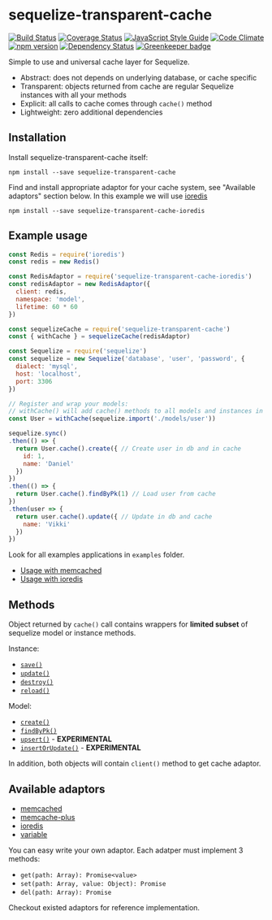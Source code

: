 # sequelize-transparent-cache

[![Build Status](https://travis-ci.org/DanielHreben/sequelize-transparent-cache.svg?branch=master)](https://travis-ci.org/DanielHreben/sequelize-transparent-cache)
[![Coverage Status](https://codecov.io/gh/DanielHreben/sequelize-transparent-cache/branch/master/graph/badge.svg)](https://codecov.io/gh/DanielHreben/sequelize-transparent-cache)
[![JavaScript Style Guide](https://img.shields.io/badge/code_style-standard-brightgreen.svg)](https://standardjs.com)
[![Code Climate](https://codeclimate.com/github/DanielHreben/sequelize-transparent-cache/badges/gpa.svg)](https://codeclimate.com/github/DanielHreben/sequelize-transparent-cache)
[![npm version](https://badge.fury.io/js/sequelize-transparent-cache.svg)](https://badge.fury.io/js/sequelize-transparent-cache)
[![Dependency Status](https://david-dm.org/DanielHreben/sequelize-transparent-cache.svg)](https://www.versioneye.com/user/projects/5922c858da94de003b9f63af)
[![Greenkeeper badge](https://badges.greenkeeper.io/DanielHreben/sequelize-transparent-cache.svg)](https://greenkeeper.io/)

Simple to use and universal cache layer for Sequelize.
* Abstract: does not depends on underlying database, or cache specific
* Transparent: objects returned from cache are regular Sequelize instances with all your methods
* Explicit: all calls to cache comes through `cache()` method
* Lightweight: zero additional dependencies

## Installation

Install sequelize-transparent-cache itself:

```npm install --save sequelize-transparent-cache```

Find and install appropriate adaptor for your cache system, see "Available adaptors" section below.
In this example we will use [ioredis](https://www.npmjs.com/package/ioredis)

```npm install --save sequelize-transparent-cache-ioredis```

## Example usage
```javascript
const Redis = require('ioredis')
const redis = new Redis()

const RedisAdaptor = require('sequelize-transparent-cache-ioredis')
const redisAdaptor = new RedisAdaptor({
  client: redis,
  namespace: 'model',
  lifetime: 60 * 60
})

const sequelizeCache = require('sequelize-transparent-cache')
const { withCache } = sequelizeCache(redisAdaptor)

const Sequelize = require('sequelize')
const sequelize = new Sequelize('database', 'user', 'password', {
  dialect: 'mysql',
  host: 'localhost',
  port: 3306
})

// Register and wrap your models:
// withCache() will add cache() methods to all models and instances in sequelize v4
const User = withCache(sequelize.import('./models/user'))

sequelize.sync()
.then(() => {
  return User.cache().create({ // Create user in db and in cache
    id: 1,
    name: 'Daniel'
  })
})
.then(() => {
  return User.cache().findByPk(1) // Load user from cache
})
.then(user => {
  return user.cache().update({ // Update in db and cache
    name: 'Vikki'
  })
})

```

Look for all examples applications in `examples` folder.
* [Usage with memcached](https://github.com/DanielHreben/sequelize-transparent-cache/blob/master/examples/memcached-mysql)
* [Usage with ioredis](https://github.com/DanielHreben/sequelize-transparent-cache/blob/master/examples/redis-mysql)


## Methods

Object returned by `cache()` call contains wrappers for **limited subset** of sequelize model or instance methods.

Instance:
  * [`save()`](http://docs.sequelizejs.com/class/lib/model.js~Model.html#instance-method-save)
  * [`update()`](http://docs.sequelizejs.com/class/lib/model.js~Model.html#static-method-update)
  * [`destroy()`](http://docs.sequelizejs.com/class/lib/model.js~Model.html#instance-method-destroy)
  * [`reload()`](http://docs.sequelizejs.com/class/lib/model.js~Model.html#instance-method-reload)

Model:
  * [`create()`](http://docs.sequelizejs.com/class/lib/model.js~Model.html#static-method-create)
  * [`findByPk()`](http://docs.sequelizejs.com/class/lib/model.js~Model.html#static-method-findByPk)
  * [`upsert()`](http://docs.sequelizejs.com/class/lib/model.js~Model.html#static-method-upsert) - **EXPERIMENTAL**
  * [`insertOrUpdate()`](http://docs.sequelizejs.com/class/lib/model.js~Model.html#static-method-upsert) - **EXPERIMENTAL**

In addition, both objects will contain `client()` method to get cache adaptor.

## Available adaptors

* [memcached](https://www.npmjs.com/package/sequelize-transparent-cache-memcached)
* [memcache-plus](https://www.npmjs.com/package/sequelize-transparent-cache-memcache-plus)
* [ioredis](https://www.npmjs.com/package/sequelize-transparent-cache-ioredis)
* [variable](https://www.npmjs.com/package/sequelize-transparent-cache-variable)

You can easy write your own adaptor. Each adatper must implement 3 methods:

* `get(path: Array): Promise<value>`
* `set(path: Array, value: Object): Promise`
* `del(path: Array): Promise`

Checkout existed adaptors for reference implementation.
